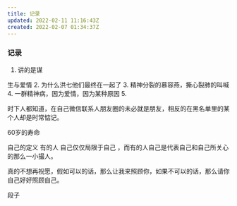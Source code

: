 ```yaml
---
title: 记录
updated: 2022-02-11 11:16:43Z
created: 2022-02-07 01:34:37Z
---
```


### 记录
1.  讲的是谋












生与爱情
2.  为什么洪七他们最终在一起了
3. 精神分裂的慕容燕，撕心裂肺的叫喊
4. 一群精神病，因为爱情，因为某种原因
5. 


时下人都知道，在自己微信联系人朋友圈的未必就是朋友，相反的在黑名单里的某个人却是时常惦记。



60岁的寿命


自己的定义
有的人 自己仅仅局限于自己 ，而有的人自己是代表自己和自己所关心的那么一小撮人。




真的不想再祝愿，假如可以的话，那么让我来照顾你，如果不可以的话，那么请你自己好好照顾自己。







段子

 


